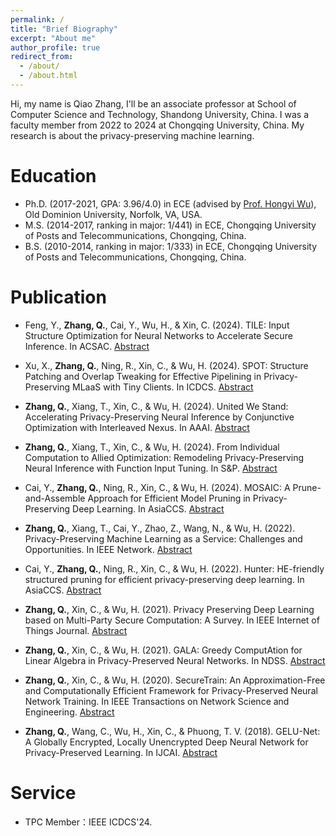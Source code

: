 ```yaml
---
permalink: /
title: "Brief Biography"
excerpt: "About me"
author_profile: true
redirect_from: 
  - /about/
  - /about.html
---
```


Hi, my name is Qiao Zhang, I'll be an associate professor at School of Computer Science and Technology, Shandong University, China. I was a faculty member from 2022 to 2024 at Chongqing University, China. My research is about the privacy-preserving machine learning.

Education
======
* Ph.D. (2017-2021, GPA: 3.96/4.0) in ECE (advised by [Prof. Hongyi Wu](https://wu.static.arizona.edu/index.html)), Old Dominion University, Norfolk, VA, USA.
* M.S. (2014-2017, ranking in major: 1/441) in ECE, Chongqing University of Posts and Telecommunications, Chongqing, China.
* B.S. (2010-2014, ranking in major: 1/333) in ECE, Chongqing University of Posts and Telecommunications, Chongqing, China.


Publication
======
* Feng, Y., **Zhang, Q.**, Cai, Y., Wu, H., & Xin, C. (2024). TILE: Input Structure Optimization for Neural Networks to Accelerate Secure Inference. In ACSAC. [Abstract](https://www.openconf.org/acsac2024/modules/request.php?module=oc_program&action=summary.php&id=10)

* Xu, X., **Zhang, Q.**, Ning, R., Xin, C., & Wu, H. (2024). SPOT: Structure Patching and Overlap Tweaking for Effective Pipelining in Privacy-Preserving MLaaS with Tiny Clients. In ICDCS. [Abstract](https://ieeexplore.ieee.org/document/10631031)

* **Zhang, Q.**, Xiang, T., Xin, C., & Wu, H. (2024). United We Stand: Accelerating Privacy-Preserving Neural Inference by Conjunctive Optimization with Interleaved Nexus. In AAAI. [Abstract](https://ojs.aaai.org/index.php/AAAI/article/view/29620)

* **Zhang, Q.**, Xiang, T., Xin, C., & Wu, H. (2024). From Individual Computation to Allied Optimization: Remodeling Privacy-Preserving Neural Inference with Function Input Tuning. In S&P. [Abstract](https://www.computer.org/csdl/proceedings-article/sp/2024/313000a101/1Ub238IknIs)

* Cai, Y., **Zhang, Q.**, Ning, R., Xin, C., & Wu, H. (2024). MOSAIC: A Prune-and-Assemble Approach for Efficient Model Pruning in Privacy-Preserving Deep Learning. In AsiaCCS. [Abstract](https://dl.acm.org/doi/10.1145/3634737.3637680)

* **Zhang, Q.**, Xiang, T., Cai, Y., Zhao, Z., Wang, N., & Wu, H. (2022). Privacy-Preserving Machine Learning as a Service: Challenges and Opportunities. In IEEE Network. [Abstract](https://ieeexplore.ieee.org/document/9952201)

* Cai, Y., **Zhang, Q.**, Ning, R., Xin, C., & Wu, H. (2022). Hunter: HE-friendly structured pruning for efficient privacy-preserving deep learning. In AsiaCCS. [Abstract](https://dl.acm.org/doi/pdf/10.1145/3488932.3517401)

* **Zhang, Q.**, Xin, C., & Wu, H. (2021). Privacy Preserving Deep Learning based on Multi-Party Secure Computation: A Survey. In IEEE Internet of Things Journal. [Abstract](https://ieeexplore.ieee.org/document/9352960)

* **Zhang, Q.**, Xin, C., & Wu, H. (2021). GALA: Greedy ComputAtion for Linear Algebra in Privacy-Preserved Neural Networks. In NDSS. [Abstract](https://www.ndss-symposium.org/wp-content/uploads/ndss2021_5C-3_24351_paper.pdf)

* **Zhang, Q.**, Xin, C., & Wu, H. (2020). SecureTrain: An Approximation-Free and Computationally Efficient Framework for Privacy-Preserved Neural Network Training. In IEEE Transactions on Network Science and Engineering. [Abstract](https://ieeexplore.ieee.org/document/9271910)

* **Zhang, Q.**, Wang, C., Wu, H., Xin, C., & Phuong, T. V. (2018). GELU-Net: A Globally Encrypted, Locally Unencrypted Deep Neural Network for Privacy-Preserved Learning. In IJCAI. [Abstract](https://www.ijcai.org/proceedings/2018/0547.pdf)


Service
======
* TPC Member：IEEE ICDCS'24.
